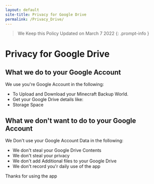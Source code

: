 ```yaml
---
layout: default
site-title: Privacy for Google Drive
permalink: /Privacy_Drive/
---
```

> We Keep this Policy Updated on March 7 2022
{: .prompt-info }
# Privacy for Google Drive

## What we do to your Google Account 
We use you're Google Account in the following:
- To Upload and Download your Minecraft Backup World.
- Get your Google Drive details like: 
 - Storage Space

## What we don't want to do to your Google Account
We Don't use your Google Account Data in the following:
- We don't steal your Google Drive Contents
- We don't steal your privacy
- We don't add Additional files to your Google Drive
- We don't record you'r daily use of the app


Thanks for using the app